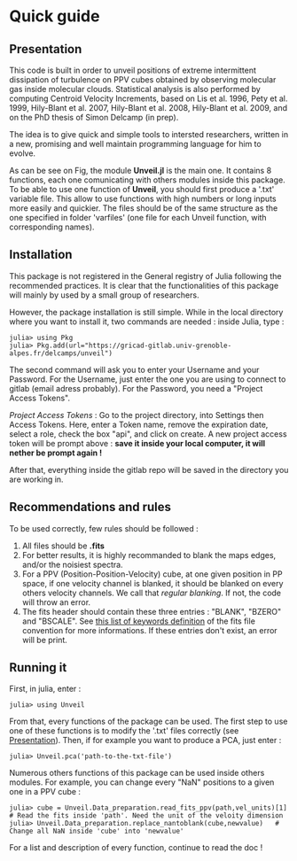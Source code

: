 

# Quick guide

## Presentation 
This code is built in order to unveil positions of extreme intermittent dissipation of turbulence on PPV cubes obtained by observing molecular gas inside molecular clouds. Statistical analysis is also performed by computing Centroid Velocity Increments, based on Lis et al. 1996, Pety et al. 1999, Hily-Blant et al. 2007, Hily-Blant et al. 2008, Hily-Blant et al. 2009, and on the PhD thesis of Simon Delcamp (in prep).

The idea is to give quick and simple tools to intersted researchers, written in a new, promising and well maintain programming language for him to evolve. 

As can be see on Fig, the module **Unveil.jl** is the main one. It contains 8 functions, each one comunicating with others modules inside this package. To be able to use one function of **Unveil**, you should first produce a '.txt' variable file. This allow to use functions with high numbers or long inputs more easily and quickier. The files should be of the same structure as the one specified in folder 'varfiles' (one file for each Unveil function, with corresponding names). 


## Installation
This package is not registered in the General registry of Julia following the recommended practices. It is clear that the functionalities of this package will mainly by used by a small group of researchers. 

However, the package installation is still simple. While in the local directory where you want to install it, two commands are needed : inside Julia, type :

```
julia> using Pkg
julia> Pkg.add(url="https://gricad-gitlab.univ-grenoble-alpes.fr/delcamps/unveil")
```

The second command will ask you to enter your Username and your Password. For the Username, just enter the one you are using to connect to gitlab (email adress probably). For the Password, you need a "Project Access Tokens". 

*Project Access Tokens* :
Go to the project directory, into Settings then Access Tokens. Here, enter a Token name, remove the expiration date, select a role, check the box "api", and click on create. A new project access token will be prompt above : **save it inside your local computer, it will nether be prompt again !**

After that, everything inside the gitlab repo will be saved in the directory you are working in. 


## Recommendations and rules

To be used correctly, few rules should be followed : 
1. All files should be **.fits**
2. For better results, it is highly recommanded to blank the maps edges, and/or the noisiest spectra. 
3. For a PPV (Position-Position-Velocity) cube, at one given position in PP space, if one velocity channel is blanked, it should be blanked on every others velocity channels. We call that *regular blanking*. If not, the code will throw an error. 
4. The fits header should contain these three entries : "BLANK", "BZERO" and "BSCALE". See [this list of keywords definition](https://heasarc.gsfc.nasa.gov/docs/fcg/standard_dict.html) of the fits file convention for more informations. If these entries don't exist, an error will be print.




## Running it


First, in julia, enter : 
```
julia> using Unveil
```

From that, every functions of the package can be used. The first step to use one of these functions is to modify the '.txt' files correctly (see [Presentation](#Presentation)). Then, if for example you want to produce a PCA, just enter :
```
julia> Unveil.pca('path-to-the-txt-file')
```


Numerous others functions of this package can be used inside others modules. For example, you can change every "NaN" positions to a given one in a PPV cube : 
```
julia> cube = Unveil.Data_preparation.read_fits_ppv(path,vel_units)[1]   # Read the fits inside 'path'. Need the unit of the veloity dimension
julia> Unveil.Data_preparation.replace_nantoblank(cube,newvalue)   # Change all NaN inside 'cube' into 'newvalue'
```

For a list and description of every function, continue to read the doc !